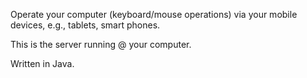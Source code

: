 Operate your computer (keyboard/mouse operations) via your mobile devices, e.g., tablets, smart phones.

This is the server running @ your computer.

Written in Java.
